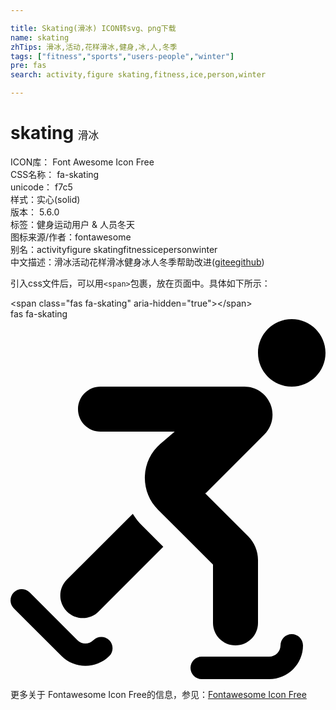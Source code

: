 ```yaml
---

title: Skating(滑冰) ICON转svg、png下载
name: skating
zhTips: 滑冰,活动,花样滑冰,健身,冰,人,冬季
tags: ["fitness","sports","users-people","winter"]
pre: fas
search: activity,figure skating,fitness,ice,person,winter

---
```


# skating  <small style="font-size: 60%;font-weight: 100">滑冰</small>


<div class="detail-page">
<p>
<span>
ICON库：
<span class="badge-secondary badge">Font Awesome Icon Free</span> 
</span>
<br/>
<span>
CSS名称：
<span class="badge-secondary badge">fa-skating</span> 
</span>
<br/>
<span>
unicode：
<span class="badge-secondary badge">f7c5</span> 
<copy-btn content='f7c5' btn-title=""></copy-btn>
<copy-btn :content='String.fromCodePoint(parseInt("f7c5", 16))' btn-title="复制U"></copy-btn>
</span><br/><span>样式：<span class="badge-light badge">实心(solid)</span></span>
<br/>
<span>
版本：
<span class="badge-secondary badge">5.6.0</span> 
</span><br/><span>标签：<span class="badge-light badge"><router-link to="/tags/fitness.html">健身</router-link></span><span class="badge-light badge"><router-link to="/tags/sports.html">运动</router-link></span><span class="badge-light badge"><router-link to="/tags/users-people.html">用户 & 人员</router-link></span><span class="badge-light badge"><router-link to="/tags/winter.html">冬天</router-link></span></span>
<br/>
<span>图标来源/作者：<span class="badge-light badge">fontawesome</span></span> 
<br/>
<span>别名：<span class="badge-light badge">activity</span><span class="badge-light badge">figure skating</span><span class="badge-light badge">fitness</span><span class="badge-light badge">ice</span><span class="badge-light badge">person</span><span class="badge-light badge">winter</span></span><br/><span class="zh-detail">中文描述：<span class="badge-primary badge">滑冰</span><span class="badge-primary badge">活动</span><span class="badge-primary badge">花样滑冰</span><span class="badge-primary badge">健身</span><span class="badge-primary badge">冰</span><span class="badge-primary badge">人</span><span class="badge-primary badge">冬季</span><span class="help-link"><span>帮助改进</span>(<a href="https://gitee.com/liuwave/icon-helper/edit/master/json/fontawesome/solid/skating.json" target="_blank" rel="noopener noreferrer">gitee</a><a href="https://github.com/liuwave/icon-helper/edit/master/json/fontawesome/solid/skating.json" target="_blank" rel="noopener noreferrer">github</a></span>)</span><br/>
</p>
</div>
<div class="alert alert-dark">
  <i class="fas fa-skating fa-xs"></i>
  <i class="fas fa-skating fa-sm"></i>
  <i class="fas fa-skating fa-lg"></i>
  <i class="fas fa-skating fa-2x"></i>
  <i class="fas fa-skating fa-3x"></i>
  <i class="fas fa-skating fa-5x"></i>
  <i class="fas fa-skating fa-7x"></i>
</div>
<div>
  <p>引入css文件后，可以用<code>&lt;span&gt;</code>包裹，放在页面中。具体如下所示：    
  </p>
  <div class="alert alert-primary" style="font-size: 14px">
    &lt;span class="fas fa-skating" aria-hidden="true"&gt;&lt;/span&gt;
    <copy-btn content='<span class="fas fa-skating" aria-hidden="true"></span>'></copy-btn>
  </div>
  <div class="alert alert-secondary">
    <i class="fas fa-skating"
    style="font-size: 24px"
    aria-hidden="true"></i> fas fa-skating
    <copy-btn content="fas fa-skating" btn-title="复制图标名称"></copy-btn>
  </div>
</div>
<div id="svg" class="svg-wrap">
<svg xmlns="http://www.w3.org/2000/svg" viewBox="0 0 448 512"><path d="M400 0c-26.5 0-48 21.5-48 48s21.5 48 48 48 48-21.5 48-48-21.5-48-48-48zm0 448c-8.8 0-16 7.2-16 16s-7.2 16-16 16h-96c-8.8 0-16 7.2-16 16s7.2 16 16 16h96c26.5 0 48-21.5 48-48 0-8.8-7.2-16-16-16zm-282.2 8.6c-6.2 6.2-16.4 6.3-22.6 0l-67.9-67.9c-6.2-6.2-16.4-6.2-22.6 0s-6.2 16.4 0 22.6l67.9 67.9c9.4 9.4 21.7 14 34 14s24.6-4.7 33.9-14c6.2-6.2 6.2-16.4 0-22.6s-16.4-6.3-22.7 0zm56.1-179.8l-93.7 93.7c-12.5 12.5-12.5 32.8 0 45.2 6.2 6.2 14.4 9.4 22.6 9.4s16.4-3.1 22.6-9.4l91.9-91.9-30.2-30.2c-5-5-9.4-10.7-13.2-16.8zM128 160h105.5l-20.1 17.2c-13.5 11.5-21.6 28.4-22.3 46.1-.7 17.8 6.1 35.2 18.7 47.7l78.2 78.2V432c0 17.7 14.3 32 32 32s32-14.3 32-32v-89.4c0-12.6-5.1-25-14.1-33.9l-61-61c.5-.4 1.2-.6 1.7-1.1l82.3-82.3c11.5-11.5 14.9-28.6 8.7-43.6-6.2-15-20.7-24.7-37-24.7H128c-17.7 0-32 14.3-32 32s14.3 32 32 32z"/></svg>
</div>
<detail full-name='fa-skating'></detail>
    
<div><p>更多关于  Fontawesome Icon Free的信息，参见：<a target="_blank" href="https://iconhelper.cn/fontawesome.html">Fontawesome Icon Free</a>
</p></div>
